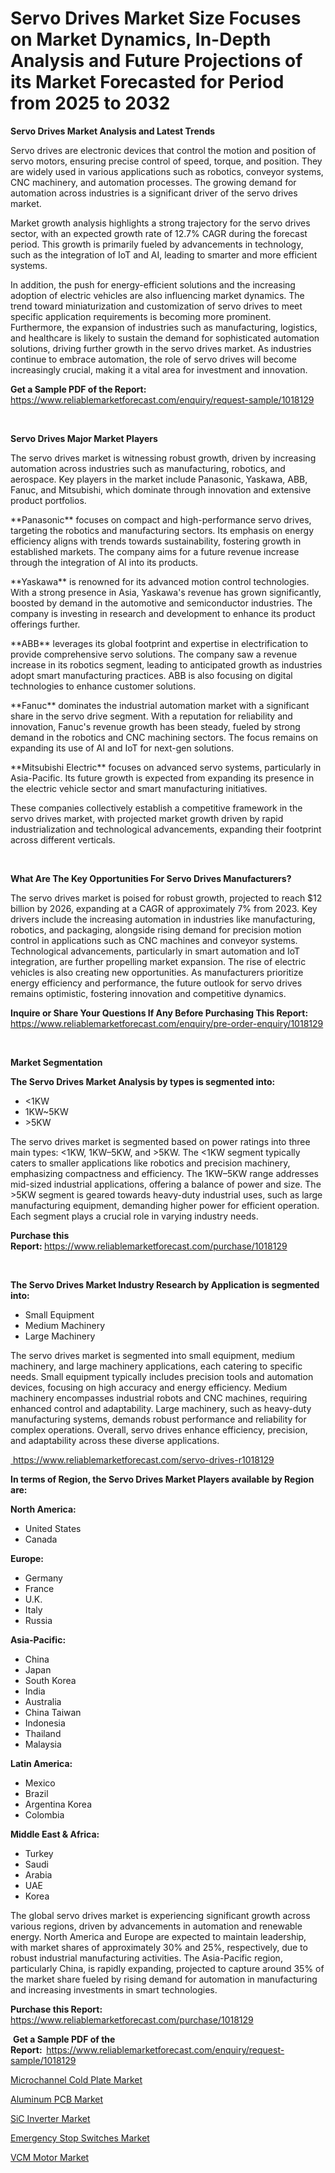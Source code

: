 <p><h1>Servo Drives Market Size Focuses on Market Dynamics, In-Depth Analysis and Future Projections of its Market Forecasted for Period from 2025 to 2032</h1></p><p><strong>Servo Drives Market Analysis and Latest Trends</strong></p>
<p><p>Servo drives are electronic devices that control the motion and position of servo motors, ensuring precise control of speed, torque, and position. They are widely used in various applications such as robotics, conveyor systems, CNC machinery, and automation processes. The growing demand for automation across industries is a significant driver of the servo drives market.</p><p>Market growth analysis highlights a strong trajectory for the servo drives sector, with an expected growth rate of 12.7% CAGR during the forecast period. This growth is primarily fueled by advancements in technology, such as the integration of IoT and AI, leading to smarter and more efficient systems. </p><p>In addition, the push for energy-efficient solutions and the increasing adoption of electric vehicles are also influencing market dynamics. The trend toward miniaturization and customization of servo drives to meet specific application requirements is becoming more prominent. Furthermore, the expansion of industries such as manufacturing, logistics, and healthcare is likely to sustain the demand for sophisticated automation solutions, driving further growth in the servo drives market. As industries continue to embrace automation, the role of servo drives will become increasingly crucial, making it a vital area for investment and innovation.</p></p>
<p><strong>Get a Sample PDF of the Report:&nbsp;</strong> <a href="https://www.reliablemarketforecast.com/enquiry/request-sample/1018129?utm_campaign=1110&utm_medium=2&utm_source=Github&utm_content=ia&utm_term=06042025&utm_id=servo-drives">https://www.reliablemarketforecast.com/enquiry/request-sample/1018129</a></p>
<p>&nbsp;</p>
<p><strong>Servo Drives Major Market Players</strong></p>
<p><p>The servo drives market is witnessing robust growth, driven by increasing automation across industries such as manufacturing, robotics, and aerospace. Key players in the market include Panasonic, Yaskawa, ABB, Fanuc, and Mitsubishi, which dominate through innovation and extensive product portfolios.</p><p>**Panasonic** focuses on compact and high-performance servo drives, targeting the robotics and manufacturing sectors. Its emphasis on energy efficiency aligns with trends towards sustainability, fostering growth in established markets. The company aims for a future revenue increase through the integration of AI into its products.</p><p>**Yaskawa** is renowned for its advanced motion control technologies. With a strong presence in Asia, Yaskawa's revenue has grown significantly, boosted by demand in the automotive and semiconductor industries. The company is investing in research and development to enhance its product offerings further.</p><p>**ABB** leverages its global footprint and expertise in electrification to provide comprehensive servo solutions. The company saw a revenue increase in its robotics segment, leading to anticipated growth as industries adopt smart manufacturing practices. ABB is also focusing on digital technologies to enhance customer solutions.</p><p>**Fanuc** dominates the industrial automation market with a significant share in the servo drive segment. With a reputation for reliability and innovation, Fanuc's revenue growth has been steady, fueled by strong demand in the robotics and CNC machining sectors. The focus remains on expanding its use of AI and IoT for next-gen solutions.</p><p>**Mitsubishi Electric** focuses on advanced servo systems, particularly in Asia-Pacific. Its future growth is expected from expanding its presence in the electric vehicle sector and smart manufacturing initiatives.</p><p>These companies collectively establish a competitive framework in the servo drives market, with projected market growth driven by rapid industrialization and technological advancements, expanding their footprint across different verticals.</p></p>
<p>&nbsp;</p>
<p><strong>What Are The Key Opportunities For Servo Drives Manufacturers?</strong></p>
<p><p>The servo drives market is poised for robust growth, projected to reach $12 billion by 2026, expanding at a CAGR of approximately 7% from 2023. Key drivers include the increasing automation in industries like manufacturing, robotics, and packaging, alongside rising demand for precision motion control in applications such as CNC machines and conveyor systems. Technological advancements, particularly in smart automation and IoT integration, are further propelling market expansion. The rise of electric vehicles is also creating new opportunities. As manufacturers prioritize energy efficiency and performance, the future outlook for servo drives remains optimistic, fostering innovation and competitive dynamics.</p></p>
<p><strong>Inquire or Share Your Questions If Any Before Purchasing This Report:</strong> <a href="https://www.reliablemarketforecast.com/enquiry/pre-order-enquiry/1018129?utm_campaign=1110&utm_medium=2&utm_source=Github&utm_content=ia&utm_term=06042025&utm_id=servo-drives">https://www.reliablemarketforecast.com/enquiry/pre-order-enquiry/1018129</a></p>
<p>&nbsp;</p>
<p><strong>Market Segmentation</strong></p>
<p><strong>The Servo Drives Market Analysis by types is segmented into:</strong></p>
<p><ul><li><1KW</li><li>1KW~5KW</li><li>>5KW</li></ul></p>
<p><p>The servo drives market is segmented based on power ratings into three main types: <1KW, 1KW–5KW, and >5KW. The <1KW segment typically caters to smaller applications like robotics and precision machinery, emphasizing compactness and efficiency. The 1KW–5KW range addresses mid-sized industrial applications, offering a balance of power and size. The >5KW segment is geared towards heavy-duty industrial uses, such as large manufacturing equipment, demanding higher power for efficient operation. Each segment plays a crucial role in varying industry needs.</p></p>
<p><strong>Purchase this Report:&nbsp;</strong><a href="https://www.reliablemarketforecast.com/purchase/1018129?utm_campaign=1110&utm_medium=2&utm_source=Github&utm_content=ia&utm_term=06042025&utm_id=servo-drives">https://www.reliablemarketforecast.com/purchase/1018129</a></p>
<p>&nbsp;</p>
<p><strong>The Servo Drives Market Industry Research by Application is segmented into:</strong></p>
<p><ul><li>Small Equipment</li><li>Medium Machinery</li><li>Large Machinery</li></ul></p>
<p><p>The servo drives market is segmented into small equipment, medium machinery, and large machinery applications, each catering to specific needs. Small equipment typically includes precision tools and automation devices, focusing on high accuracy and energy efficiency. Medium machinery encompasses industrial robots and CNC machines, requiring enhanced control and adaptability. Large machinery, such as heavy-duty manufacturing systems, demands robust performance and reliability for complex operations. Overall, servo drives enhance efficiency, precision, and adaptability across these diverse applications.</p></p>
<p><a href="https://www.reliablemarketforecast.com/servo-drives-r1018129?utm_campaign=1110&utm_medium=2&utm_source=Github&utm_content=ia&utm_term=06042025&utm_id=servo-drives">&nbsp;https://www.reliablemarketforecast.com/servo-drives-r1018129</a></p>
<p><strong>In terms of Region, the Servo Drives Market Players available by Region are:</strong></p>
<p>
    <p> <strong> North America: </strong>
        <ul>
            <li>United States</li>
            <li>Canada</li>
        </ul>
        </p> 
    <p> <strong> Europe: </strong>
        <ul>
            <li>Germany</li>
            <li>France</li>
            <li>U.K.</li>
            <li>Italy</li>
            <li>Russia</li>
        </ul>
        </p> 
    <p> <strong> Asia-Pacific: </strong>
        <ul>
            <li>China</li>
            <li>Japan</li>
            <li>South Korea</li>
            <li>India</li>
            <li>Australia</li>
            <li>China Taiwan</li>
            <li>Indonesia</li>
            <li>Thailand</li>
            <li>Malaysia</li>
        </ul>
        </p> 
    <p> <strong> Latin America: </strong>
        <ul>
            <li>Mexico</li>
            <li>Brazil</li>
            <li>Argentina Korea</li>
            <li>Colombia</li>
        </ul>
        </p> 
    <p> <strong> Middle East & Africa: </strong>
        <ul>
            <li>Turkey</li>
            <li>Saudi</li>
            <li>Arabia</li>
            <li>UAE</li>
            <li>Korea</li>
        </ul>
    </p>
    </p>
<p><p>The global servo drives market is experiencing significant growth across various regions, driven by advancements in automation and renewable energy. North America and Europe are expected to maintain leadership, with market shares of approximately 30% and 25%, respectively, due to robust industrial manufacturing activities. The Asia-Pacific region, particularly China, is rapidly expanding, projected to capture around 35% of the market share fueled by rising demand for automation in manufacturing and increasing investments in smart technologies.</p></p>
<p><strong>Purchase this Report: </strong><a href="https://www.reliablemarketforecast.com/purchase/1018129?utm_campaign=1110&utm_medium=2&utm_source=Github&utm_content=ia&utm_term=06042025&utm_id=servo-drives">https://www.reliablemarketforecast.com/purchase/1018129</a></p>
<p>&nbsp;<strong>Get a Sample PDF of the Report:&nbsp;&nbsp;</strong><a href="https://www.reliablemarketforecast.com/enquiry/request-sample/1018129?utm_campaign=1110&utm_medium=2&utm_source=Github&utm_content=ia&utm_term=06042025&utm_id=servo-drives">https://www.reliablemarketforecast.com/enquiry/request-sample/1018129</a></p>
<p><strong></strong></p>
<p><p><a href="https://github.com/romeoacuffap/Market-Research-Report-List-1/blob/main/microchannel-cold-plate-market.md?utm_campaign=1110&utm_medium=2&utm_source=Github&utm_content=ia&utm_term=06042025&utm_id=servo-drives">Microchannel Cold Plate Market</a></p><p><a href="https://github.com/goreabeeran/Market-Research-Report-List-1/blob/main/aluminum-pcb-market.md?utm_campaign=1110&utm_medium=2&utm_source=Github&utm_content=ia&utm_term=06042025&utm_id=servo-drives">Aluminum PCB Market</a></p><p><a href="https://github.com/kelttnandan9/Market-Research-Report-List-1/blob/main/sic-inverter-market.md?utm_campaign=1110&utm_medium=2&utm_source=Github&utm_content=ia&utm_term=06042025&utm_id=servo-drives">SiC Inverter Market</a></p><p><a href="https://github.com/prumrupear/Market-Research-Report-List-1/blob/main/emergency-stop-switches-market.md?utm_campaign=1110&utm_medium=2&utm_source=Github&utm_content=ia&utm_term=06042025&utm_id=servo-drives">Emergency Stop Switches Market</a></p><p><a href="https://github.com/borsiflorsfa/Market-Research-Report-List-1/blob/main/vcm-motor-market.md?utm_campaign=1110&utm_medium=2&utm_source=Github&utm_content=ia&utm_term=06042025&utm_id=servo-drives">VCM Motor Market</a></p></p>